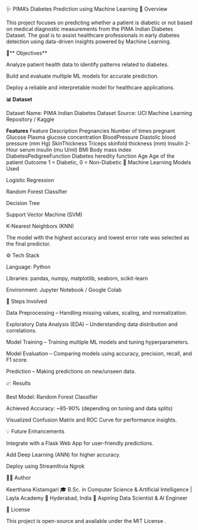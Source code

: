🩺 PIMA’s Diabetes Prediction using Machine Learning
📘 Overview

This project focuses on predicting whether a patient is diabetic or not based on medical diagnostic measurements from the PIMA Indian Diabetes Dataset.
The goal is to assist healthcare professionals in early diabetes detection using data-driven insights powered by Machine Learning.

🎯** Objectives**

Analyze patient health data to identify patterns related to diabetes.

Build and evaluate multiple ML models for accurate prediction.

Deploy a reliable and interpretable model for healthcare applications.

**📊 Dataset**

Dataset Name: PIMA Indian Diabetes Dataset
Source: UCI Machine Learning Repository / Kaggle

**Features**
Feature	Description
Pregnancies	Number of times pregnant
Glucose	Plasma glucose concentration
BloodPressure	Diastolic blood pressure (mm Hg)
SkinThickness	Triceps skinfold thickness (mm)
Insulin	2-Hour serum insulin (mu U/ml)
BMI	Body mass index
DiabetesPedigreeFunction	Diabetes heredity function
Age	Age of the patient
Outcome	1 = Diabetic, 0 = Non-Diabetic
🧠 Machine Learning Models Used

Logistic Regression

Random Forest Classifier

Decision Tree

Support Vector Machine (SVM)

K-Nearest Neighbors (KNN)

The model with the highest accuracy and lowest error rate was selected as the final predictor.

⚙️ Tech Stack

Language: Python

Libraries: pandas, numpy, matplotlib, seaborn, scikit-learn

Environment: Jupyter Notebook / Google Colab

🚀 Steps Involved

Data Preprocessing – Handling missing values, scaling, and normalization.

Exploratory Data Analysis (EDA) – Understanding data distribution and correlations.

Model Training – Training multiple ML models and tuning hyperparameters.

Model Evaluation – Comparing models using accuracy, precision, recall, and F1 score.

Prediction – Making predictions on new/unseen data.

📈 Results

Best Model: Random Forest Classifier

Achieved Accuracy: ~85-90% (depending on tuning and data splits)

Visualized Confusion Matrix and ROC Curve for performance insights.

💡 Future Enhancements

Integrate with a Flask Web App for user-friendly predictions.

Add Deep Learning (ANN) for higher accuracy.

Deploy using Streamlitvia Ngrok

👩‍💻 Author

Keerthana Kistamgari
🎓 B.Sc. in Computer Science & Artificial Intelligence | Layla Academy
📍 Hyderabad, India
💼 Aspiring Data Scientist & AI Engineer

🧾 License

This project is open-source and available under the MIT License
.
